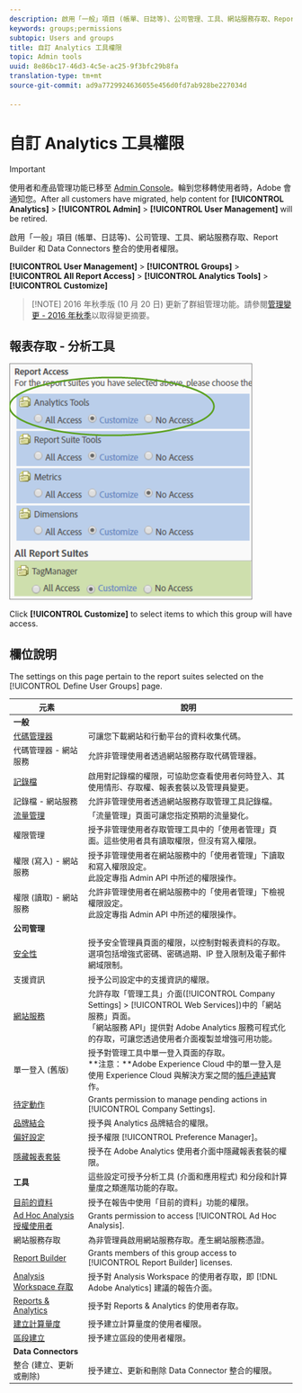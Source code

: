 ```yaml
---
description: 啟用「一般」項目 (帳單、日誌等)、公司管理、工具、網站服務存取、Report Builder 和 Data Connectors 整合的使用者權限。
keywords: groups;permissions
subtopic: Users and groups
title: 自訂 Analytics 工具權限
topic: Admin tools
uuid: 8e86bc17-46d3-4c5e-ac25-9f3bfc29b8fa
translation-type: tm+mt
source-git-commit: ad9a7729924636055e456d0fd7ab928be227034d

---
```



# 自訂 Analytics 工具權限

>[!IMPORTANT]
>
>使用者和產品管理功能已移至 [Admin Console](https://helpx.adobe.com/tw/enterprise/using/admin-console.html)。輪到您移轉使用者時，Adobe 會通知您。After all customers have migrated, help content for **[!UICONTROL Analytics]** > **[!UICONTROL Admin]** > **[!UICONTROL User Management]** will be retired.

啟用「一般」項目 (帳單、日誌等)、公司管理、工具、網站服務存取、Report Builder 和 Data Connectors 整合的使用者權限。

**[!UICONTROL User Management]** > **[!UICONTROL Groups]** > **[!UICONTROL All Report Access]** > **[!UICONTROL Analytics Tools]** > **[!UICONTROL Customize]**

>[!NOTE] 2016 年秋季版 (10 月 20 日) 更新了群組管理功能。請參閱[管理變更 - 2016 年秋季](/help/admin/user-management2/c-user-management/permissions-changes.md)以取得變更摘要。

## 報表存取 - 分析工具

![](assets/report-access-analytics-tools.png)

Click **[!UICONTROL Customize]** to select items to which this group will have access.

## 欄位說明

The settings on this page pertain to the report suites selected on the [!UICONTROL Define User Groups] page.

| 元素 | 說明 |
|--- |--- |
| **一般** |  |
| [代碼管理器](/help/admin/admin/code-manager-admin.md) | 可讓您下載網站和行動平台的資料收集代碼。 |
| 代碼管理器 - 網站服務 | 允許非管理使用者透過網站服務存取代碼管理器。 |
| [記錄檔](/help/admin/admin/logs.md) | 啟用對記錄檔的權限，可協助您查看使用者何時登入、其使用情形、存取權、報表套裝以及管理員變更。 |
| 記錄檔 - 網站服務 | 允許非管理使用者透過網站服務存取管理工具記錄檔。 |
| [流量管理](/help/admin/c-traffic-management/traffic-management.md) | 「流量管理」頁面可讓您指定預期的流量變化。 |
| 權限管理 | 授予非管理使用者存取管理工具中的「使用者管理」頁面。這些使用者具有讀取權限，但沒有寫入權限。 |
| 權限 (寫入) - 網站服務 | 授予非管理使用者在網站服務中的「使用者管理」下讀取和寫入權限設定。<br>此設定專指 Admin API 中所述的權限操作。 |
| 權限 (讀取) - 網站服務 | 允許非管理使用者在網站服務中的「使用者管理」下檢視權限設定。<br>此設定專指 Admin API 中所述的權限操作。 |
| **公司管理** |  |
| [安全性](/help/admin/company/security-manager.md) | 授予安全管理員頁面的權限，以控制對報表資料的存取。選項包括增強式密碼、密碼過期、IP 登入限制及電子郵件網域限制。 |
| 支援資訊 | 授予公司設定中的支援資訊的權限。 |
| [網站服務](/help/admin/company/web-services-admin.md) | 允許存取「管理工具」介面([!UICONTROL Company Settings] > [!UICONTROL Web Services])中的「網站服務」頁面。<br>「網站服務 API」提供對 Adobe Analytics 服務可程式化的存取，可讓您透過使用者介面複製並增強可用功能。 |
| 單一登入 (舊版) | 授予對管理工具中單一登入頁面的存取。<br>**注意：**Adobe Experience Cloud 中的單一登入是使用 Experience Cloud 與解決方案之間的[帳戶連結](https://docs.adobe.com/content/help/zh-Hant/core-services/interface/manage-users-and-products/organizations.html)實作。 |
| [待定動作](/help/admin/company/pending-actions-admin.md) | Grants permission to manage pending actions in [!UICONTROL Company Settings]. |
| [品牌結合](/help/admin/company/co-branding-admin.md) | 授予與 Analytics 品牌結合的權限。 |
| [偏好設定](/help/admin/admin/preferences-manager.md) | 授予權限 [!UICONTROL Preference Manager]。 |
| [隱藏報表套裝](/help/admin/company/c-hide-report-suites.md) | 授予在 Adobe Analytics 使用者介面中隱藏報表套裝的權限。 |
| **工具** | 這些設定可授予分析工具 (介面和應用程式) 和分段和計算量度之類進階功能的存取。 |
| [目前的資料](https://docs.adobe.com/content/help/en/analytics/analyze/reports-analytics/current-data.html) | 授予在報告中使用「目前的資料」功能的權限。 |
| [ Ad Hoc Analysis 授權使用者](https://docs.adobe.com/content/help/zh-Hant/analytics/analyze/ad-hoc-analysis/adhoc-home.html) | Grants permission to access [!UICONTROL Ad Hoc Analysis]. |
| 網站服務存取 | 為非管理員啟用網站服務存取。產生網站服務憑證。 |
| [Report Builder](https://docs.adobe.com/content/help/en/analytics/analyze/report-builder/report-builder-setup/t-install-arb.html) | Grants members of this group access to [!UICONTROL Report Builder] licenses. |
| [Analysis Workspace 存取](https://docs.adobe.com/content/help/en/analytics/analyze/analysis-workspace/home.html) | 授予對 Analysis Workspace 的使用者存取，即 [!DNL Adobe Analytics] 建議的報告介面。 |
| [Reports &amp; Analytics](https://docs.adobe.com/content/help/en/analytics/landing/an-key-concepts.html) | 授予對 Reports &amp; Analytics 的使用者存取。 |
| [建立計算量度](https://docs.adobe.com/content/help/zh-Hant/analytics/components/calculated-metrics/cm-overview.html) | 授予建立計算量度的使用者權限。 |
| [區段建立](https://docs.adobe.com/content/help/zh-Hant/analytics/components/segmentation/seg-home.html) | 授予建立區段的使用者權限。 |
| **Data Connectors** |  |
| 整合 (建立、更新或刪除) | 授予建立、更新和刪除 Data Connector 整合的權限。 |
